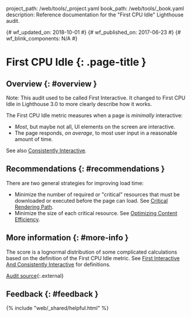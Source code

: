 project_path: /web/tools/_project.yaml book_path: /web/tools/_book.yaml description: Reference documentation for the "First CPU Idle" Lighthouse audit.

{# wf_updated_on: 2018-10-01 #} {# wf_published_on: 2017-06-23 #} {# wf_blink_components: N/A #}

# First CPU Idle {: .page-title }

## Overview {: #overview }

Note: This audit used to be called First Interactive. It changed to First CPU Idle in Lighthouse 3.0 to more clearly describe how it works.

The First CPU Idle metric measures when a page is *minimally* interactive:

* *Most*, but maybe not all, UI elements on the screen are interactive.
* The page responds, *on average*, to most user input in a reasonable amount of time.

See also [Consistently Interactive](consistently-interactive).

## Recommendations {: #recommendations }

There are two general strategies for improving load time:

* Minimize the number of required or "critical" resources that must be downloaded or executed before the page can load. See [Critical Rendering Path](/web/fundamentals/performance/critical-rendering-path).
* Minimize the size of each critical resource. See [Optimizing Content Efficiency](/web/fundamentals/performance/optimizing-content-efficiency).

## More information {: #more-info }

The score is a lognormal distribution of some complicated calculations based on the definition of the First CPU Idle metric. See [First Interactive And Consistently Interactive](https://docs.google.com/document/d/1GGiI9-7KeY3TPqS3YT271upUVimo-XiL5mwWorDUD4c) for definitions.

[Audit source](https://github.com/GoogleChrome/lighthouse/blob/master/lighthouse-core/audits/first-interactive.js){:.external}

## Feedback {: #feedback }

{% include "web/_shared/helpful.html" %}